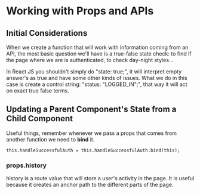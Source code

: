 # Working with Props and APIs

## Initial Considerations

When we create a function that will work with information coming from an API, the most basic question we'll have is a true-false state check: to find if the page where we are is authenticated, to check day-night styles...

In React JS you shouldn't simply do "state: true;", it will interpret empty answer's as true and have some other kinds of issues.
What we do in this case is create a control string: "status: "LOGGED_IN";", that way it will act on exact true false terms.

## Updating a Parent Component's State from a Child Component

Useful things, remember whenever we pass a props that comes from another function we need to **bind** it.

`this.handleSuccessfulAuth = this.handleSuccessfulAuth.bind(this);`

### props.history

history is a route value that will store a user's activity in the page. It is useful because it creates an anchor path to the different parts of the page.
